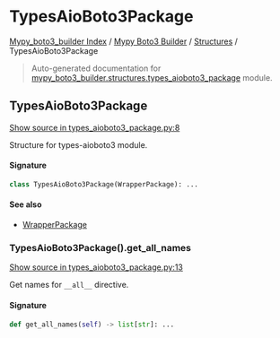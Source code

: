# TypesAioBoto3Package

[Mypy_boto3_builder Index](../../README.md#mypy_boto3_builder-index) / [Mypy Boto3 Builder](../index.md#mypy-boto3-builder) / [Structures](./index.md#structures) / TypesAioBoto3Package

> Auto-generated documentation for [mypy_boto3_builder.structures.types_aioboto3_package](https://github.com/youtype/mypy_boto3_builder/blob/main/mypy_boto3_builder/structures/types_aioboto3_package.py) module.

## TypesAioBoto3Package

[Show source in types_aioboto3_package.py:8](https://github.com/youtype/mypy_boto3_builder/blob/main/mypy_boto3_builder/structures/types_aioboto3_package.py#L8)

Structure for types-aioboto3 module.

#### Signature

```python
class TypesAioBoto3Package(WrapperPackage): ...
```

#### See also

- [WrapperPackage](./wrapper_package.md#wrapperpackage)

### TypesAioBoto3Package().get_all_names

[Show source in types_aioboto3_package.py:13](https://github.com/youtype/mypy_boto3_builder/blob/main/mypy_boto3_builder/structures/types_aioboto3_package.py#L13)

Get names for `__all__` directive.

#### Signature

```python
def get_all_names(self) -> list[str]: ...
```
